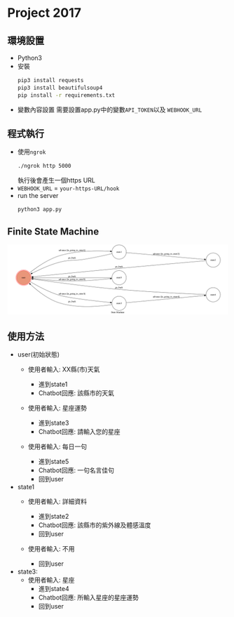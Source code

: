 # Project 2017

## 環境設置
  * Python3
  * 安裝
    ```sh
    pip3 install requests
    pip3 install beautifulsoup4
    pip install -r requirements.txt
    ```
  * 變數內容設置
    需要設置app.py中的變數`API_TOKEN`以及 `WEBHOOK_URL`

## 程式執行
  * 使用`ngrok`
    ```sh
    ./ngrok http 5000
    ```
    執行後會產生一個https URL
  * `WEBHOOK_URL` = `your-https-URL/hook`
  * run the server
    ```sh
    python3 app.py
    ```
## Finite State Machine
![fsm](./img/show-fsm.png)

## 使用方法
* user(初始狀態)
	* 使用者輸入: XX縣(市)天氣
	    * 進到state1 
		* Chatbot回應: 該縣市的天氣

	* 使用者輸入: 星座運勢
	    * 進到state3 
		* Chatbot回應: 請輸入您的星座
		
	* 使用者輸入: 每日一句
	    * 進到state5 
		* Chatbot回應: 一句名言佳句
		* 回到user
* state1
    * 使用者輸入: 詳細資料
        * 進到state2    
        * Chatbot回應: 該縣市的紫外線及體感溫度
        * 回到user
        
    * 使用者輸入: 不用
        * 回到user
* state3: 
    * 使用者輸入: 星座
        * 進到state4 
        * Chatbot回應: 所輸入星座的星座運勢
        * 回到user
